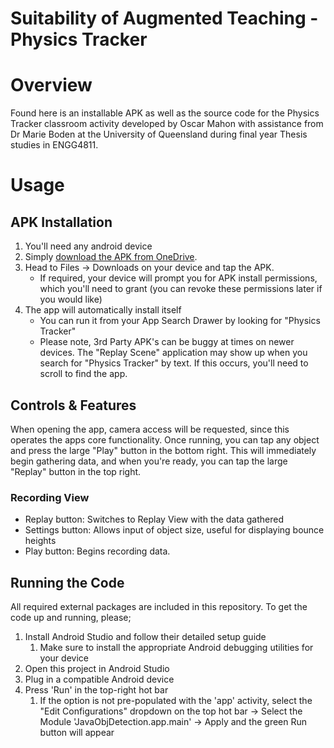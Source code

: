 # Suitability of Augmented Teaching - Physics Tracker
# Overview
Found here is an installable APK as well as the source code for the 
Physics Tracker classroom activity developed by Oscar Mahon 
with assistance from Dr Marie Boden at the University of Queensland
during final year Thesis studies in ENGG4811.

# Usage
## APK Installation
1. You'll need any android device
2. Simply [download the APK from OneDrive](https://1drv.ms/u/s!AnKhMapPVAQZiskjLEIcYGmOXEMFnw?e=q7J602).
3. Head to Files -> Downloads on your device and tap the APK.
   - If required, your device will prompt you for APK install permissions, which you'll need to grant (you can revoke these permissions later if you would like)
4. The app will automatically install itself
   - You can run it from your App Search Drawer by looking for "Physics Tracker"
   - Please note, 3rd Party APK's can be buggy at times on newer devices. 
The "Replay Scene" application may show up when you search for "Physics Tracker" by text. 
If this occurs, you'll need to scroll to find the app.

## Controls & Features
When opening the app, camera access will be requested, since this operates the apps 
core functionality.
Once running, you can tap any object and press the large "Play" button in the bottom right.
This will immediately begin gathering data, and when you're ready, you can tap the large "Replay" button in the top right.

### Recording View
- Replay button: Switches to Replay View with the data gathered
- Settings button: Allows input of object size, useful for displaying bounce heights
- Play button: Begins recording data.

## Running the Code
All required external packages are included in this repository.
To get the code up and running, please;
1. Install Android Studio and follow their detailed setup guide
   1. Make sure to install the appropriate Android debugging utilities for your device
2. Open this project in Android Studio
3. Plug in a compatible Android device
4. Press 'Run' in the top-right hot bar
   1. If the option is not pre-populated with the 'app' activity, select the "Edit Configurations" dropdown on the top hot bar -> Select the Module 'JavaObjDetection.app.main' -> Apply and the green Run button will appear

